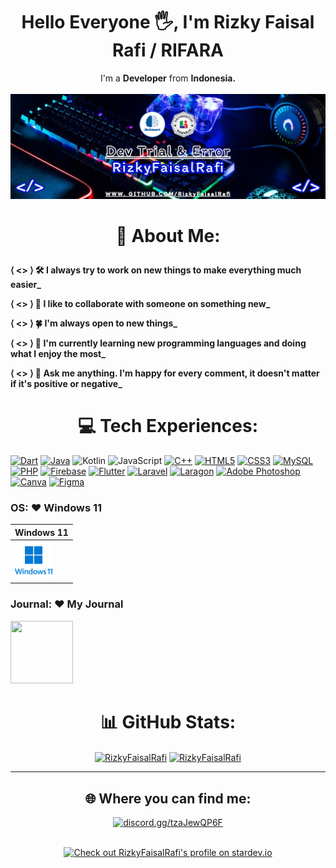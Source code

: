 # <div align="center">Hello Everyone 🖐, I'm Rizky Faisal Rafi / RIFARA</div>
<div align="center">I'm a <strong>Developer</strong> from <strong>Indonesia.</strong></div>
</br>
<a href="https://github.com/RizkyFaisalRafi/" target="_blank"><img src="https://raw.githubusercontent.com/RizkyFaisalRafi/banner/main/Banner2.png" /></a>

# <div align="center">🎉 About Me:</div> <p> </p>
<strong>
<p>⟨ <> ⟩ 🛠️ I always try to work on new things to make everything much easier_</p>
<p>⟨ <> ⟩ 🤝 I like to collaborate with someone on something new_</p>
<p>⟨ <> ⟩ 🍀 I'm always open to new things_</p>
<p>⟨ <> ⟩ 🌱 I'm currently learning new programming languages and doing what I enjoy the most_</p>
<p>⟨ <> ⟩ 💬 Ask me anything. I'm happy for every comment, it doesn't matter if it's positive or negative_</p></strong>

# <div align="center">💻 Tech Experiences: </div>
[![Dart](https://img.shields.io/badge/Dart-0175C2?style=for-the-badge&logo=dart&logoColor=white)](#) 
[![Java](https://img.shields.io/badge/java-%23ED8B00.svg?style=for-the-badge&logo=java&logoColor=white)](#) 
<img alt="Kotlin" src="https://img.shields.io/badge/kotlin-%230095D5.svg?style=for-the-badge&logo=kotlin&logoColor=white"/>
<img alt="JavaScript" src="https://img.shields.io/badge/javascript-%23323330.svg?style=for-the-badge&logo=javascript&logoColor=%23F7DF1E"/>
[![C++](https://img.shields.io/badge/c++-%2300599C.svg?style=for-the-badge&logo=c%2B%2B&logoColor=white)](#)
[![HTML5](https://img.shields.io/badge/html5-%23E34F26.svg?style=for-the-badge&logo=html5&logoColor=white)](#)
[![CSS3](https://img.shields.io/badge/css3-%231572B6.svg?style=for-the-badge&logo=css3&logoColor=white)](#)
[![MySQL](https://img.shields.io/badge/mysql-%2300f.svg?style=for-the-badge&logo=mysql&logoColor=white)](#) 
[![PHP](https://img.shields.io/badge/PHP-777BB4?style=for-the-badge&logo=php&logoColor=white)](#)
[![Firebase](https://img.shields.io/badge/firebase-%23039BE5.svg?style=for-the-badge&logo=firebase)](#) 
[![Flutter](https://img.shields.io/badge/Flutter-02569B?style=for-the-badge&logo=flutter&logoColor=white)](#)
[![Laravel](https://img.shields.io/badge/Laravel-FF2D20?style=for-the-badge&logo=laravel&logoColor=white)](#)
[![Laragon](https://img.shields.io/badge/Laragon-0E83CD?style=for-the-badge&logo=Laragon&logoColor=white)](#)
[![Adobe Photoshop](https://img.shields.io/badge/adobephotoshop-%2331A8FF.svg?style=for-the-badge&logo=adobephotoshop&logoColor=white)](#) 
[![Canva](https://img.shields.io/badge/Canva-%2300C4CC.svg?&style=for-the-badge&logo=Canva&logoColor=white)](#)
[![Figma](https://img.shields.io/badge/Figma-F24E1E?style=for-the-badge&logo=figma&logoColor=white)](#)

### OS: ❤️ Windows 11
| Windows 11 |
|----------|
| <img src="https://github.com/devicons/devicon/blob/master/icons/windows11/windows11-original-wordmark.svg" title="Windows 11" alt="Windows 11" width="60" height="60"/>  |

### Journal: ❤️ My Journal
<a href="https://ejournal.itn.ac.id/index.php/jati/article/view/7840" target="_blank"><img src="https://ejournal.itn.ac.id/public/journals/14/cover_issue_316_en_US.jpg" width="100" height="100" /></a>

# <div align="center">📊 GitHub Stats:</div>
  <p align="center">
  <a href="#"><img align="center" src="https://github-readme-streak-stats.herokuapp.com/?user=RizkyFaisalRafi&theme=midnight-purple&hide_border=false" alt="RizkyFaisalRafi" /></a>
  <a href="#"><img align="center" src="https://github-readme-stats.vercel.app/api/top-langs?username=RizkyFaisalRafi&show_icons=true&theme=midnight-purple&locale=en&layout=compact&private=true" alt="RizkyFaisalRafi" /></a></p>

---

  ## <div align="center">🌐 Where you can find me:</div>
  <p align="center">
  <a href="https://discord.gg/tzaJewQP6F" target="_blank"><img src="https://psychboost.com/wp-content/uploads/2020/08/discord2-300x92.jpg" width="115" alt="discord.gg/tzaJewQP6F" /></a>
  </p>
 

<div id="header" align="center">
  <img src="https://komarev.com/ghpvc/?username=RizkyFaisalRafi&style=for-the-badge&color=orange" alt=""/>
</div>

<!-- End of the code -->
<div id="header" align="center">
<a href="https://stardev.io/developers/RizkyFaisalRafi"><img alt="Check out RizkyFaisalRafi's profile on stardev.io" src="https://stardev.io/developers/RizkyFaisalRafi/badge/languages/country.svg" /></a>
</div>

<!--
**RizkyFaisalRafi/RizkyFaisalRafi** is a ✨ _special_ ✨ repository because its `README.md` (this file) appears on your GitHub profile.

Here are some ideas to get you started:

- 🔭 I’m currently working on ...
- 🌱 I’m currently learning ...
- 👯 I’m looking to collaborate on ...
- 🤔 I’m looking for help with ...
- 💬 Ask me about ...
- 📫 How to reach me: ...
- 😄 Pronouns: ...
- ⚡ Fun fact: ...


![Metrics](https://metrics.lecoq.io/RizkyFaisalRafi?template=classic&base.community=0&languages=1&isocalendar=1&activity=1&lines=1&repositories=1&repositories=100&repositories.batch=100&repositories.forks=false&repositories.affiliations=owner&isocalendar.duration=half-year&languages.limit=8&languages.threshold=0%25&languages.colors=github&languages.sections=most-used&languages.indepth=false&languages.analysis.timeout=15&languages.categories=markup%2C%20programming&languages.recent.categories=markup%2C%20programming&languages.recent.load=300&languages.recent.days=14&activity.limit=5&activity.load=300&activity.days=14&activity.visibility=all&activity.timestamps=false&activity.filter=all&config.timezone=Asia%2FJakarta)
-->
